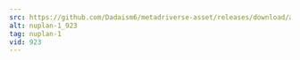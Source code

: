 ```yaml
---
src: https://github.com/Dadaism6/metadriverse-asset/releases/download/assetsv1.0.1/nuplan-1_923.mp4
alt: nuplan-1_923
tag: nuplan-1
vid: 923
---
```

